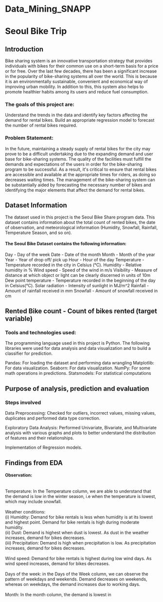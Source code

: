 # Data_Mining_SNAPP
# Seoul Bike Trip

## Introduction
Bike sharing system is an innovative transportation strategy that provides individuals with bikes for their common use on a short-term basis for a price or for free. Over the last few decades, there has been a significant increase in the popularity of bike-sharing systems all over the world. This is because it is an environmentally sustainable, convenient and economical way of improving urban mobility. In addition to this, this system also helps to promote healthier habits among its users and reduce fuel consumption.

### The goals of this project are:
Understand the trends in the data and identify key factors affecting the demand for rental bikes.
Build an appropriate regression model to forecast the number of rental bikes required.

### Problem Statement:
In the future, maintaining a steady supply of rental bikes for the city may prove to be a difficult undertaking due to the expanding demand and user base for bike-sharing systems. The quality of the facilities must fulfill the demands and expectations of the users in order for the bike-sharing program to be successful. As a result, it's critical to ensure that rental bikes are accessible and available at the appropriate times for riders, as doing so decreases waiting times. The management of the bike-sharing system can be substantially aided by forecasting the necessary number of bikes and identifying the major elements that affect the demand for rental bikes.

## Dataset Information
The dataset used in this project is the Seoul Bike Share program data. This dataset contains information about the total count of rented bikes, the date of observation, and meteorological information (Humidity, Snowfall, Rainfall, Temperature Season, and so on).

#### The Seoul Bike Dataset contains the following information:
Day - Day of the week
Date - Date of the month
Month - Month of the year
Year - Year of drop off/ pick up
Hour - Hour of the day
Temperature - Temperature recorded in the city in Celsius (°C).
Humidity - Relative humidity in %
Wind speed - Speed of the wind in m/s
Visibility - Measure of distance at which object or light can be clearly discerned in units of 10m
Dew point temperature - Temperature recorded in the beginning of the day in Celsius(°C).
Solar radiation - Intensity of sunlight in MJ/m^2
Rainfall - Amount of rainfall received in mm
Snowfall - Amount of snowfall received in cm

## Rented Bike count - Count of bikes rented (target variable)

### Tools and technologies used:
The programming language used in this project is Python. The following libraries were used for data analysis and data visualization and to build a classifier for prediction.

Pandas: For loading the dataset and performing data wrangling
Matplotlib: For data visualization.
Seaborn: For data visualization.
NumPy: For some math operations in predictions.
Statsmodels: For statistical computations

## Purpose of analysis, prediction and evaluation

### Steps involved
Data Preprocessing: Checked for outliers, incorrect values, missing values, duplicates and performed data type correction.

Exploratory Data Analysis: Performed Univariate, Bivariate, and Multivariate analysis with various graphs and plots to better understand the distribution of features and their relationships.

Implementation of Regression models.

## Findings from EDA
#### Observation:
<br> Temperature: In the Temperature column, we are able to understand that the demand is low in the winter season, i.e when the temperature is lowest, which may include snowfall.
<br><br> Weather conditions: 
<br> (i) Humidity: Demand for bike rentals is less when humidity is at its lowest and highest point. Demand for bike rentals is high during moderate humidity.
<br> (ii) Dust: Demand is highest when dust is lowest. As dust in the weather increases, demand for bikes decreases.
<br> (iii) Precipitation: Demand is high when precipitation is low. As precipitation increases, demand for bikes decreases.
<br><br> Wind speed: Demand for bike rentals is highest during low wind days. As wind speed increases, demand for bikes decreases.
<br><br> Days of the week: in the Days of the Week column, we can observe the pattern of weekdays and weekends. Demand decreases on weekends, whereas on weekdays, the demand increases due to working days.
<br><br> Month: In the month column, the demand is lowest in 
